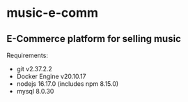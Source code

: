 # music-e-comm
## E-Commerce platform for selling music

Requirements:
- git v2.37.2.2
- Docker Engine v20.10.17
- nodejs 16.17.0 (includes npm 8.15.0)
- mysql 8.0.30